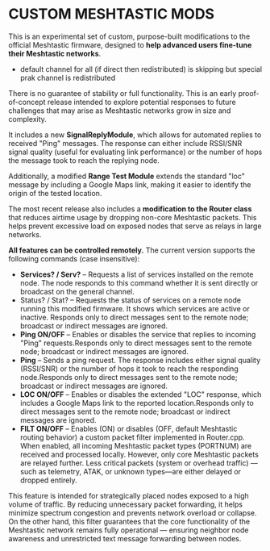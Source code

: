 # CUSTOM MESHTASTIC MODS
This is an experimental set of custom, purpose-built modifications to the official Meshtastic firmware, designed to **help advanced users fine-tune their Meshtastic networks**.

- default channel for all (if direct then redistributed) is skipping but special prak channel is redistributed

There is no guarantee of stability or full functionality. This is an early proof-of-concept release intended to explore potential responses to future challenges that may arise as Meshtastic networks grow in size and complexity.

It includes a new **SignalReplyModule**, which allows for automated replies to received "Ping" messages. The response can either include RSSI/SNR signal quality (useful for evaluating link performance) or the number of hops the message took to reach the replying node.

Additionally, a modified **Range Test Module** extends the standard "loc" message by including a Google Maps link, making it easier to identify the origin of the tested location.

The most recent release also includes a **modification to the Router class** that reduces airtime usage by dropping non-core Meshtastic packets. This helps prevent excessive load on exposed nodes that serve as relays in large networks.

**All features can be controlled remotely.** The current version supports the following commands (case insensitive):
 

 - **Services? / Serv?** – Requests a list of services installed on the remote node. The node responds to this command whether it is sent directly or broadcast on the general channel.
 - Status? / Stat? – Requests the status of services on a remote node running this modified firmware. It shows which services are active or inactive. Responds only to direct messages sent to the remote node; broadcast or indirect messages are ignored.
 - **Ping ON/OFF** – Enables or disables the service that replies to incoming "Ping" requests.Responds only to direct messages sent to the remote node; broadcast or indirect messages are ignored.
 - **Ping** – Sends a ping request. The response includes either signal quality (RSSI/SNR) or the number of hops it took to reach the responding node.Responds only to direct messages sent to the remote node; broadcast or indirect messages are ignored.
 - **LOC ON/OFF** – Enables or disables the extended "LOC" response, which includes a Google Maps link to the reported location.Responds only to direct messages sent to the remote node; broadcast or indirect messages are ignored.
 - **FILT ON/OFF** – Enables (ON) or disables (OFF, default Meshtastic routing behavior) a custom packet filter implemented in Router.cpp. When enabled, all incoming Meshtastic packet types (PORTNUM) are received and processed locally. However, only core Meshtastic packets are relayed further. Less critical packets (system or overhead traffic) — such as telemetry, ATAK, or unknown types—are either delayed or dropped entirely.

This feature is intended for strategically placed nodes exposed to a high volume of traffic. By reducing unnecessary packet forwarding, it helps minimize spectrum congestion and prevents network overload or collapse. On the other hand, this filter guarantees that the core functionality of the Meshtastic network remains fully operational — ensuring neighbor node awareness and unrestricted text message forwarding between nodes.